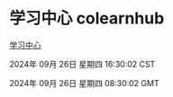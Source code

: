 # 学习中心 colearnhub
[学习中心](http://219.139.198.207:56308/colearnhub/)

2024年 09月 26日 星期四 16:30:02 CST

2024年 09月 26日 星期四 08:30:02 GMT
